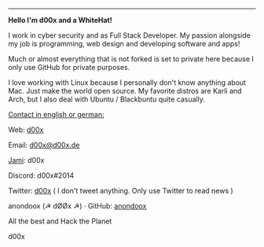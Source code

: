 <p align="center"><img title="Logo" src="https://d00x.de/!/doox-logo.png" alt="" data-align="center"></p>

---

**Hello I'm d00x and a WhiteHat!**

I work in cyber security and as Full Stack Developer. My passion alongside my job is programming, web design and developing software and apps!

Much or almost everything that is not forked is set to private here because I only use GitHub for private purposes.

I love working with Linux because I personally don't know anything about Mac. Just make the world open source. My favorite distros are Karli and Arch, but I also deal with Ubuntu / Blackbuntu quite casually.

<u>Contact in english or german:</u> 

Web: [d00x](https://d00x.de)

Email: d00x@d00x.de

[Jami](https://jami.net/): d00x

Discord: d00x#2014

Twitter: [d00x](https://d00x.de/@/twitter) ( I don't tweet anything. Only use Twitter to read news )

anondoox (☭ dØØx ☭) · GitHub: [anondoox](https://d00x/@/github)


All the best and Hack the Planet

d00x
